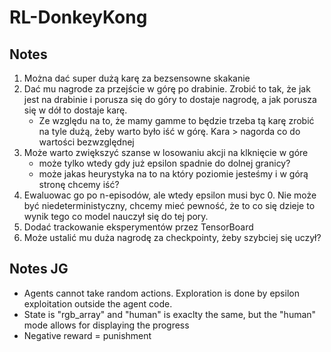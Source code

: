 # RL-DonkeyKong

## Notes

1. Można dać super dużą karę za bezsensowne skakanie
2. Dać mu nagrode za przejście w górę po drabinie. Zrobić to tak, że jak jest na drabinie i porusza się do góry to dostaje nagrodę, a jak porusza się w dół to dostaje karę.
   - Ze względu na to, że mamy gamme to będzie trzeba tą karę zrobić na tyle dużą, żeby warto było iść w górę. Kara > nagorda co do wartości bezwzględnej
3. Może warto zwiększyć szanse w losowaniu akcji na klknięcie w góre
   - może tylko wtedy gdy już epsilon spadnie do dolnej granicy?
   - może jakas heurystyka na to na który poziomie jesteśmy i w górą stronę chcemy iść?
4. Ewaluowac go po n-episodów, ale wtedy epsilon musi byc 0. Nie może być niedeterministyczny, chcemy mieć pewność, że to co się dzieje to wynik tego co model nauczył się do tej pory.
5. Dodać trackowanie eksperymentów przez TensorBoard
6. Może ustalić mu duża nagrodę za checkpointy, żeby szybciej się uczył?


## Notes JG

- Agents cannot take random actions. Exploration is done by epsilon exploitation outside the agent code.
- State is "rgb_array" and "human" is exaclty the same, but the "human" mode allows for displaying the progress
- Negative reward = punishment


